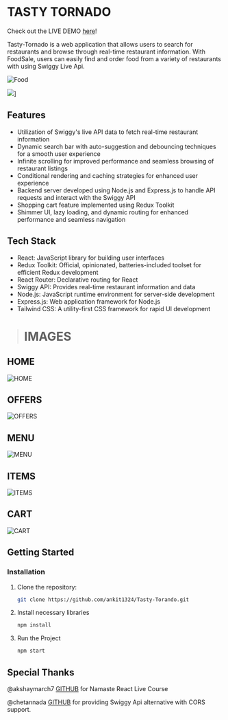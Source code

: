 # TASTY TORNADO

Check out the LIVE DEMO [here](https://tasty-torando-ten.vercel.app/)!

Tasty-Tornado is a web application that allows users to search for restaurants and browse through real-time restaurant information. With FoodSale, users can easily find and order food from a variety of restaurants with using Swiggy Live Api.

![Food](https://media1.giphy.com/media/v1.Y2lkPTc5MGI3NjExZWVsZ2k1c3I3dHBvM2htNHFvZnRqdG9hN2Q5bjJiNWZnNmVyaXJ1YiZlcD12MV9pbnRlcm5hbF9naWZfYnlfaWQmY3Q9Zw/1zkrF3l0RfgapqdySj/giphy.gif)

![](https://mermaid.ink/img/pako:eNqFk02PmzAQhv8K8rEiBEz4PFRaJSu1UqtK3WoPbXpw7AGsBYyMSZtG-e81dgop2aqcPM_7ztgz2GdEBQOUo14RBTtOSkma1RHvW0d_3958d1art8470YAl48qgJyCSVrwtLZ9CI-7gIIaWTuoc_z_3gyBskq6BzRoohb6_Fx6lFPJaynoMfs_q66GNYcFunZ9Bdz9I0qodKMJr61hSY31g7IvYEqmsZwqNOPMZVUBfxLDE4xhzZ1vrzp2HunYKKZrb9GuW8X6SDORWtAWXDVFctNZzh28KG83ZiqarQS3_3DOHH3NvVvyb2XF3QHnB6dJ6z18bzD9coyHXk23EEe6a_jOc13ZGLmpAN8qZvqvnMWGPVAX6WqJcLxmRL3u0by_aRwYlnk4tRXlB6h5cNHRsvtsL-si4EnKCtb5WoMMzUqdufBYl75WuScc5lyMfZK1xpVTX5-v1KHslV9Vw8Kho1j1nlW6jOmbxOsZxSnAIcRKSKAwZPQRZWuBNULDEDzBBl4uLOtJ-FUKfSskBTDhu8hPlWeCl0SZIMj9M_CiJMxedUB5hL8abTZLEaZQEoY91iV8m3_fSME5T7Ps4w2mSZamLwDT30T5w884vvwETK0Ao?type=png)]

## Features

- Utilization of Swiggy's live API data to fetch real-time restaurant information
- Dynamic search bar with auto-suggestion and debouncing techniques for a smooth user experience
- Infinite scrolling for improved performance and seamless browsing of restaurant listings
- Conditional rendering and caching strategies for enhanced user experience
- Backend server developed using Node.js and Express.js to handle API requests and interact with the Swiggy API
- Shopping cart feature implemented using Redux Toolkit
- Shimmer UI, lazy loading, and dynamic routing for enhanced performance and seamless navigation

## Tech Stack

- React: JavaScript library for building user interfaces
- Redux Toolkit: Official, opinionated, batteries-included toolset for efficient Redux development
- React Router: Declarative routing for React
- Swiggy API: Provides real-time restaurant information and data
- Node.js: JavaScript runtime environment for server-side development
- Express.js: Web application framework for Node.js
- Tailwind CSS: A utility-first CSS framework for rapid UI development

> # IMAGES

## HOME

![HOME](https://github.com/ankit1324/Tasty-Torando/blob/main/___IMAGES__/HOME.png?raw=true)

## OFFERS

![OFFERS](https://github.com/ankit1324/Tasty-Torando/blob/main/___IMAGES__/OFFER.png?raw=true)

## MENU

![MENU](https://github.com/ankit1324/Tasty-Torando/blob/main/___IMAGES__/MENU.png?raw=true)

## ITEMS

![ITEMS](https://github.com/ankit1324/Tasty-Torando/blob/main/___IMAGES__/ITEMS.png?raw=true)

## CART

![CART](https://github.com/ankit1324/Tasty-Torando/blob/main/___IMAGES__/CART.png?raw=true)

## Getting Started

### Installation

1. Clone the repository:

   ```bash
   git clone https://github.com/ankit1324/Tasty-Torando.git
   ```

2. Install necessary libraries

   ```bash
   npm install
   ```

3. Run the Project

   ```bash
   npm start
   ```

## Special Thanks

@akshaymarch7 [GITHUB](https://github.com/akshaymarch7) for Namaste React Live Course

@chetannada [GITHUB](https://github.com/chetannada) for providing Swiggy Api alternative with CORS support.
